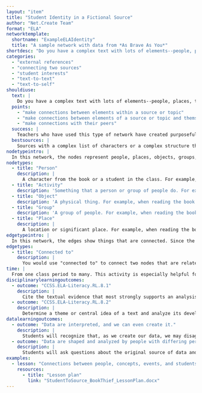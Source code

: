 ```yaml
---
layout: "item"
title: "Student Identity in a Fictional Source"
author: "Net.Create Team"
format: "ELA"
networktemplate:
  shortname: "ExampleELAIdentity"
  title: "A sample network with data from *As Brave As You*"
shortdesc: "Do you have a complex text with lots of elements--people, places, things, events--that students struggle to keep track of?"
categories:
  - "external references"
  - "connecting two sources"
  - "student interests"
  - "text-to-text"
  - "text-to-self"
shouldiuse:
  text: |
    Do you have a complex text with lots of elements--people, places, things, events--that students struggle to keep track of? This network can help students find one or two connections that will help them better engage with complex readings and facilitates students to:
  points:
    - "make connections between elements within a source or topic"
    - "make connections between elements of a source or topic and themselves"
    - "make connections with their peers"
  success: |
    Teachers who have used this type of network have created purposeful environments where students were able to see how they are engaged by sharing about themselves and connecting to their learning and peers.
  bestsources: |
    Sources with a complex list of characters or a complex structure that students find difficult to follow.
nodetypeintro: |
  In this network, the nodes represent people, places, objects, groups, and activities that are part of the text or source students are reading and/or are important to the students in the class.
nodetypes:
  - title: "Person"
    description: |
      A character from the book or a student in the class. For example, when reading the book *The Book Thief*, a person node might be Liesel (the main character of the book) or Adam (a student in the class).
  - title: "Activity"
    description: 'Something that a person or group of people do. For example, when reading the book *The Book Thief*, an activity node might be "soccer".'
  - title: "Object"
    description: 'A physical thing. For example, when reading the book *The Book Thief*, an object node might be "books".'
  - title: "Group"
    description: 'A group of people. For example, when reading the book *The Book Thief*, a group node might be "class at school".'
  - title: "Place"
    description: |
      A location or significant place. For example, when reading the book *The Book Thief*, a place node might be Germany (where the book takes place).
edgetypeintro: |
  In this network, the edges show things that are connected. Since the network has both elements of the text or source and elements of real life, nodes from the two should be connected showing relationships between the text or source and the students.
edgetypes:
  - title: "Connected to"
    description: |
      You would use "connected to" to connect two nodes that are related. For example, there might be an edge showing "Liesel" - "connected to" - "books" and an edge showing "Adam" (a student in the class) - "connected to" - "books".
time: |
  From one class period to many. This activity is especially helpful for integrating several different readings. Used across several sources, the network can help remind students of previous readings they encountered months or weeks ago.
disciplinarylearningoutcomes:
  - outcome: "CCSS.ELA-Literacy.RL.8.1"
    description: |
      Cite the textual evidence that most strongly supports an analysis of what the text says explicitly as well as inferences drawn from the text.
  - outcome: "CCSS.ELA-Literacy.RL.8.2"
    description: |
      Determine a theme or central idea of a text and analyze its development over the course of the text, including its relationship to the characters, setting, and plot; provide an objective summary of the text.
datalearningoutcomes:
  - outcome: "Data are interpreted, and we can even create it."
    description: |
      Students will recognize that, as we create our data, we may disagree, which impacts interpretation. We need to figure out how to resolve and interpret that.
  - outcome: "Data are shaped and analyzed by people with differing perspectives and lived experiences."
    description: |
      Students will ask questions about the original source of data and how the context of a data source may have ethical implications for who is seen / heard and centered in the data and analysis.
examples:
  - lesson: "Connections between people, concepts, events, and students in *The Book Thief*"
    resources:
      - title: "Lesson plan"
        link: "StudentToSource_BookThief_LessonPlan.docx"
---
```

